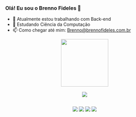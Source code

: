 ### Olá! Eu sou o Brenno Fideles 👋

- 🔭 Atualmente estou trabalhando com Back-end
- 🌱 Estudando Ciência da Computação
- 📫 Como chegar até mim: Brenno@brennofideles.com.br

<div align="center">
  <a href="https://github.com/Shouko361">
  <img height="150em" src="https://github-readme-stats.vercel.app/api?username=Shouko361&theme=dark"/><br><br>
  <img heigth="70em" src="https://github-readme-stats.vercel.app/api/top-langs/?username=Shouko361&theme=dark"/>
</div>
  
##
<div align="center">
  <a href="https://brennofideles.com.br"><img src="https://img.shields.io/website-up-down-green-red/http/monip.org.svg"></a>
  <a href="https://t.me/Shouko3613"><img src="https://img.shields.io/badge/Telegram-2CA5E0?style=for-the-badge&logo=telegram&logoColor=white"></a>
  <a href="https://www.linkedin.com/in/brenno-fideles-303539163"><img src="https://img.shields.io/badge/LinkedIn-0077B5?style=for-the-badge&logo=linkedin&logoColor=white"></a>
  <a href="https://www.instagram.com/___brenno____/"><img src="https://img.shields.io/badge/Instagram-E4405F?style=for-the-badge&logo=instagram&logoColor=white"></a>
</div>
